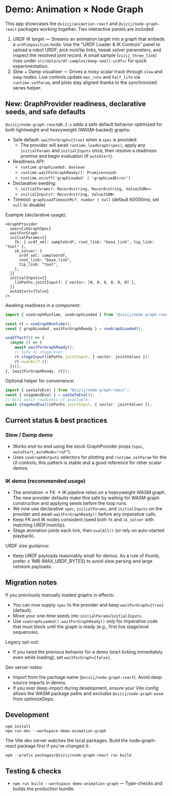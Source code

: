 # Demo: Animation × Node Graph

This app showcases the `@vizij/animation-react` and `@vizij/node-graph-react` packages working together. Two interactive panels are included:

1. URDF IK target — Streams an animation target into a graph that embeds a `urdfikposition` node. Use the "URDF Loader & IK Controls" panel to upload a robot URDF, pick root/tip links, tweak solver parameters, and inspect the resolved joint record. A small sample (`vizij_three_link`) lives under `src/data/urdf-samples/keep-small-urdfs/` for quick experimentation.
2. Slew + Damp visualiser — Drives a noisy scalar track through `slew` and `damp` nodes. Live controls update `max_rate` and `half_life` via `runtime.setParam`, and plots stay aligned thanks to the synchronized series helper.

## New: GraphProvider readiness, declarative seeds, and safe defaults

`@vizij/node-graph-react@0.2.x` adds a safe default behavior optimized for both lightweight and heavyweight (WASM-backed) graphs:

- Safe default: `waitForGraph={true}` when a `spec` is provided.
  - The provider will await `runtime.loadGraph(spec)`, apply any `initialParams` and `initialInputs` once, then resolve a readiness promise and begin evaluation (if `autoStart`).
- Readiness API:
  - `runtime.graphLoaded: boolean`
  - `runtime.waitForGraphReady(): Promise<void>`
  - `runtime.on/off('graphLoaded' | 'graphLoadError')`
- Declarative seeding:
  - `initialParams?: Record<string, Record<string, ValueJSON>>`
  - `initialInputs?: Record<string, ValueJSON>`
- Timeout: `graphLoadTimeoutMs?: number | null` (default 60000ms; set `null` to disable)

Example (declarative usage):

```tsx
<GraphProvider
  spec={ikGraphSpec}
  waitForGraph
  initialParams={{
    fk: { urdf_xml: sampleUrdf, root_link: "base_link", tip_link: "tool" },
    ik_solver: {
      urdf_xml: sampleUrdf,
      root_link: "base_link",
      tip_link: "tool",
    },
  }}
  initialInputs={{
    [ikPaths.jointInput]: { vector: [0, 0, 0, 0, 0, 0] },
  }}
  autoStart={false}
/>
```

Awaiting readiness in a component:

```ts
import { useGraphRuntime, useGraphLoaded } from "@vizij/node-graph-react";

const rt = useGraphRuntime();
const { graphLoaded, waitForGraphReady } = useGraphLoaded();

useEffect(() => {
  (async () => {
    await waitForGraphReady();
    // Safe to stage/eval:
    rt.stageInput(ikPaths.jointInput, { vector: jointValues });
    rt.evalAll?.();
  })();
}, [waitForGraphReady, rt]);
```

Optional helper for convenience:

```ts
import { useSafeEval } from "@vizij/node-graph-react";
const { stageAndEval } = useSafeEval();
// Will await readiness if available:
await stageAndEval(ikPaths.jointInput, { vector: jointValues });
```

## Current status & best practices

### Slew / Damp demo

- Works end-to-end using the stock GraphProvider props (`spec`, `autoStart`, `autoMode="raf"`).
- Uses `useGraphOutputs` selectors for plotting and `runtime.setParam` for the UI controls; this pattern is stable and a good reference for other scalar demos.

### IK demo (recommended usage)

- The animation → FK → IK pipeline relies on a heavyweight WASM graph. The new provider defaults make this safe by waiting for WASM graph construction and applying seeds before the loop runs.
- We now use declarative `spec`, `initialParams`, and `initialInputs` on the provider and await `waitForGraphReady()` before any imperative calls.
- Keep FK and IK nodes consistent (seed both `fk` and `ik_solver` with matching URDF/root/tip).
- Stage animation joints each tick, then `evalAll()` (or rely on auto-started playback).

URDF size guidance:

- Keep URDF payloads reasonably small for demos. As a rule of thumb, prefer ≤ 1MB (MAX_URDF_BYTES) to avoid slow parsing and large network payloads.

## Migration notes

If you previously manually loaded graphs in effects:

- You can now supply `spec` to the provider and keep `waitForGraph={true}` (default).
- Move your one-time seeds into `initialParams`/`initialInputs`.
- Use `useGraphLoaded().waitForGraphReady()` only for imperative code that must block until the graph is ready (e.g., first live stage/eval sequences).

Legacy opt-out:

- If you need the previous behavior for a demo (start ticking immediately even while loading), set `waitForGraph={false}`.

Dev server notes:

- Import from the package name (`@vizij/node-graph-react`). Avoid deep source imports in demos.
- If you ever deep-import during development, ensure your Vite config allows the WASM package paths and excludes `@vizij/node-graph-wasm` from optimizeDeps.

## Development

```
npm install
npm run dev --workspace demo-animation-graph
```

The Vite dev server watches the local packages. Build the node-graph-react package first if you’ve changed it:

```
npm --prefix packages/@vizij/node-graph-react run build
```

## Testing & checks

- `npm run build --workspace demo-animation-graph` — Type-checks and builds the production bundle.
